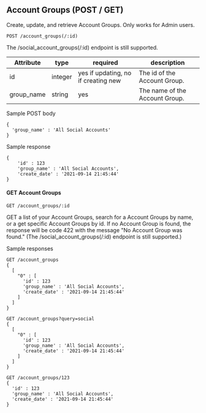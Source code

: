 Account Groups (POST / GET)
-------------
Create, update, and retrieve Account Groups. Only works for Admin users. 

```
POST /account_groups(/:id)
``` 
The /social_account_groups(/:id) endpoint is still supported.

Attribute | type | required | description
--- | --- | --- | ---
id | integer | yes if updating, no if creating new | The id of the Account Group.
group_name | string | yes | The name of the Account Group.


Sample POST body

```   
{
  'group_name' : 'All Social Accounts'
}
```

Sample response
```
{
    'id' : 123
    'group_name' : 'All Social Accounts',
    'create_date' : '2021-09-14 21:45:44'
}
```

#### GET Account Groups
```
GET /account_groups/:id
```
GET a list of your Account Groups, search for a Account Groups by name, or a get specific Account Groups by id. If no Account Group is found, the response will be code 422 with the message "No Account Group was found." (The /social_account_groups(/:id) endpoint is still supported.)

Sample responses
```   
GET /account_groups
{ 
  [
    "0" : [
      'id' : 123
      'group_name' : 'All Social Accounts',
      'create_date' : '2021-09-14 21:45:44'
    ]
  ]
}

GET /account_groups?query=social
{ 
  [
    "0" : [
      'id' : 123
      'group_name' : 'All Social Accounts',
      'create_date' : '2021-09-14 21:45:44'
    ]
  ]
}

GET /account_groups/123
{ 
  'id' : 123
  'group_name' : 'All Social Accounts',
  'create_date' : '2021-09-14 21:45:44'
}

```
